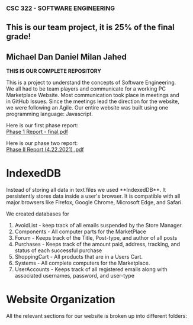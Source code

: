 ### CSC 322 - SOFTWARE ENGINEERING  



## This is our team project, it is 25% of the final grade!  


## Michael Dan Daniel Milan Jahed 

**THIS IS OUR COMPLETE REPOSITORY**  

This is a project to understand the concepts of Software Engineering.  
We all had to be team players and communicate for a working PC  
Marketplace Website. Most communication took place in meetings and  
in GitHub Issues. Since the meetings lead the direction for the website,  
we were following an Agile. Our entire website was built using one  
programming language: Javascript.     

Here is our first phase report:  
[Phase 1 Report - final.pdf](https://github.com/MichaelSalSail/CSC322_TEAMJ/files/6330354/Phase.1.Report.-.final.pdf)  

Here is our phase two report:  
[Phase II Report (4.22.2021) .pdf](https://github.com/MichaelSalSail/CSC322_TEAMJ/files/6393889/Phase.II.Report.4.22.2021.pdf)  

# IndexedDB  
<p>Instead of storing all data in text files we used **IndexedDB**.
It persistently stores data inside a user's browser. It is compatible with all major
browsers like Firefox, Google Chrome, Microsoft Edge, and Safari.</p>  

We created databases for  
1. AvoidList - keep track of all emails suspended by the Store Manager.  
2. Components - All computer parts for the MarketPlace  
3. Forum - Keeps track of the Title, Post-type, and author of all posts  
4. Purchases - Keeps track of the amount paid, address, tracking, and status of each successful purchase  
5. ShoppingCart - All products that are in a Users Cart.  
6. Systems - All complete computers for the Marketplace.  
7. UserAccounts - Keeps track of all registered emails along with associated usernames, password, and user-type  

# Website Organization  
All the relevant sections for our website is broken up into different folders:  


